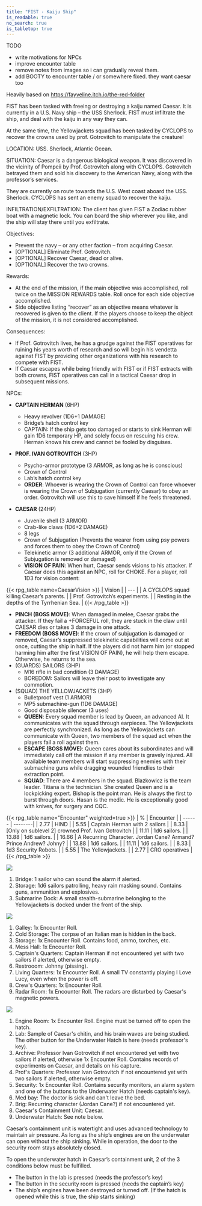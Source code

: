 ```yaml
---
title: "FIST - Kaiju Ship"
is_readable: true
no_search: true
is_tabletop: true
---
```


TODO

- write motivations for NPCs
- improve encounter table
- remove notes from images so i can gradually reveal them. 
- add BOOTY to encounter table / or somewhere fixed.  they want caesar too

Heavily based on https://fayveline.itch.io/the-red-folder

FIST has been tasked with freeing or destroying a kaiju named Caesar. It is currently in a U.S. Navy ship – the USS Sherlock. FIST must infiltrate the ship, and deal with the kaiju in any way they can.

At the same time, the Yellowjackets squad has been tasked by CYCLOPS to recover the crowns used by prof. Gotrovitch to manipulate the creature!

<!--more-->

LOCATION: USS. Sherlock, Atlantic Ocean.

SITUATION: Caesar is a dangerous biological weapon. It was discovered in the vicinity of Pompeii by Prof. Gotrovitch along with CYCLOPS. Gotrovitch betrayed them and sold his discovery to the American Navy, along with the professor’s services.

They are currently on route towards the U.S. West coast aboard the USS. Sherlock. CYCLOPS has sent an enemy squad to recover the kaiju.

INFILTRATION/EXFILTRATION: The client has given FIST a Zodiac rubber boat with a magnetic lock. You can board the ship wherever you like, and the ship will stay there until you exfiltrate.

Objectives:
- Prevent the navy – or any other faction – from acquiring Caesar.
- [OPTIONAL] Eliminate Prof. Gotrovitch.
- [OPTIONAL] Recover Caesar, dead or alive.
- [OPTIONAL] Recover the two crowns.

Rewards:
- At the end of the mission, if the main objective was accomplished, roll twice on the MISSION REWARDS table. Roll once for each side objective accomplished.
- Side objective listing “recover” as an objective means whatever is recovered is given to the client. If the players choose to keep the object of the mission, it is not considered accomplished.

Consequences:
- If Prof. Gotrovitch lives, he has a grudge against the FIST operatives for ruining his years worth of research and so will begin his vendetta against FIST by providing other organizations with his research to compete with FIST.
- If Caesar escapes while being friendly with FIST or if FIST extracts with both crowns, FIST operatives can call in a tactical Caesar drop in subsequent missions. 

NPCs:
- **CAPTAIN HERMAN** (6HP)
  - Heavy revolver (1D6+1 DAMAGE)
  - Bridge’s hatch control key
  - CAPTAIN: If the ship gets too damaged or starts to sink Herman will gain 1D6 temporary HP, and solely focus on rescuing his crew. Herman knows his crew and cannot be fooled by disguises.

- **PROF. IVAN GOTROVITCH** (3HP)
  - Psycho-armor prototype (3 ARMOR, as long as he is
conscious)
  - Crown of Control
  - Lab’s hatch control key
  - **ORDER**: Whoever is wearing the Crown of Control can force whoever is wearing the Crown of Subjugation (currently Caesar) to obey an order. Gotrovitch will use this to save himself if he feels threatened.

- **CAESAR** (24HP)
  - Juvenile shell (3 ARMOR)
  - Crab-like claws (1D6+2 DAMAGE)
  - 8 legs
  - Crown of Subjugation (Prevents the wearer from using psy powers and forces them to obey the Crown of Control)
  - Telekinetic armor (3 additional ARMOR, only if the Crown of Subjugation is removed or damaged)
  - **VISION OF PAIN**: When hurt, Caesar sends visions to his attacker. If Caesar does this against an NPC, roll for CHOKE. For a player, roll 1D3 for vision content:

{{< rpg_table name=CaesarVision >}}
| Vision |
| --- |
| A CYCLOPS squad killing Caesar’s parents. |
| Prof. Gotrovitch’s experiments. |
| Resting in the depths of the Tyrrhenian Sea. |
{{< /rpg_table >}}

  - **PINCH (BOSS MOVE)**: When damaged in melee, Caesar grabs the attacker. If they fail a +FORCEFUL roll, they are stuck in the claw until CAESAR dies or takes 3 damage in one attack.
  - **FREEDOM (BOSS MOVE)**: If the crown of subjugation is damaged or removed, Caesar’s suppressed telekinetic capabilities will come out at once, cutting the ship in half. If the players did not harm him (or stopped harming him after the first VISION OF PAIN), he will help them escape. Otherwise, he returns to the sea.
- (GUARDS) SAILORS (3HP)
  - M16 rifle in bad condition (3 DAMAGE)
  - BOREDOM: Sailors will leave their post to investigate any commotion.
- (SQUAD) THE YELLOWJACKETS (3HP)
  - Bulletproof vest (1 ARMOR)
  - MP5 submachine-gun (1D6 DAMAGE)
  - Good disposable silencer (3 uses)
  - **QUEEN**: Every squad member is lead by Queen, an advanced AI. It communicates with the squad through earpieces. The Yellowjackets are perfectly synchronized. As long as the Yellowjackets can communicate with Queen, two members of the squad act when the players fail a roll against them.
  - **ESCAPE (BOSS MOVE)**: Queen cares about its subordinates and will immediately call off the mission if any member is gravely injured. All available team members will start suppressing enemies with their submachine guns while dragging wounded friendlies to their extraction point.
  - **SQUAD**: There are 4 members in the squad. Blazkowicz is the team leader. Titiana is the technician. She created Queen and is a lockpicking expert. Bishop is the point man. He is always the first to burst through doors. Hasan is the medic. He is exceptionally good with knives, for surgery and CQC.

{{< rpg_table name="Encounter" weighted=true >}}
| % | Encounter |
| ------ | --------|
| 2.77 | HIND |
| 5.55 | Captain Herman with 2 sailors |
| 8.33 | [Only on sublevel 2] crowned Prof. Ivan Gotrovitch  |
| 11.11 | 1d6 sailors. |
| 13.88 | 1d6 sailors. |
| 16.66 | A Recurring Character. Jordan Cane? Armand? Prince Andrew? Johny? |
| 13.88 | 1d6 sailors. |
| 11.11 | 1d6 sailors. |
| 8.33 | 1d3 Security Robots. |
| 5.55 | The Yellowjackets. |
| 2.77 | CRO operatives |
{{< /rpg_table >}}

![](/img/tabletop/fist/ship_deck.png)

1. Bridge: 1 sailor who can sound the alarm if alerted. 
2. Storage: 1d6 sailors patrolling, heavy rain masking sound. Contains guns, ammunition and explosives.
3. Submarine Dock: A small stealth-submarine belonging to the Yellowjackets is docked under the front of the ship.

![](/img/tabletop/fist/ship_sublevel1.png)

1. Galley: 1x Encounter Roll.
2. Cold Storage: The corpse of an Italian man is hidden in the back.
3. Storage: 1x Encounter Roll. Contains food, ammo, torches, etc.
4. Mess Hall: 1x Encounter Roll.
5. Captain's Quarters: Captain Herman if not encountered yet with two sailors if alerted, otherwise empty.
6. Restrooom: Johnny (pissing).
7. Living Quarters: 1x Encounter Roll. A small TV constantly playing I Love Lucy, even when the power is off.
8. Crew's Quarters: 1x Encounter Roll. 
9. Radar Room: 1x Encounter Roll. The radars are disturbed by Caesar's magnetic powers.


![](/img/tabletop/fist/ship_sublevel2.png)

1. Engine Room: 1x Encounter Roll. Engine must be turned off to open the hatch.
2. Lab: Sample of Caesar's chitin, and his brain waves are being studied. The other button for the Underwater Hatch is here (needs professor's key).
3. Archive: Professor Ivan Gotrovitch if not encountered yet with two sailors if alerted, otherwise 1x Encounter Roll. Contains records of experiments on Caesar, and details on his capture.
4. Prof's Quarters: Professor Ivan Gotrovitch if not encountered yet with two sailors if alerted, otherwise empty.
5. Security: 1x Encounter Roll. Contains security monitors, an alarm system and one of the buttons to the Underwater Hatch (needs captain's key).
6. Med bay: The doctor is sick and can't leave the bed.
7. Brig: Recurring character (Jordan Cane?) if not encountered yet.
8. Caesar's Containment Unit: Caesar.
9. Underwater Hatch: See note below.

Caesar’s containment unit is watertight and uses advanced technology to maintain air pressure. As long as the ship’s engines are on the underwater can open without the ship sinking. While in operation, the door to the security room stays absolutely closed.

To open the underwater hatch in Caesar’s containment unit, 2 of the 3 conditions below must be fulfilled.
- The button in the lab is pressed (needs the professor’s key)
- The button in the security room is pressed (needs the captain’s key)
- The ship’s engines have been destroyed or turned off. (If the hatch is opened while this is true, the ship starts sinking)